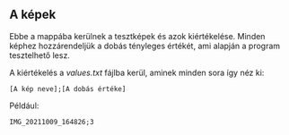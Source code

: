 ## A képek

Ebbe a mappába kerülnek a tesztképek és azok kiértékelése. Minden képhez hozzárendeljük a 
dobás tényleges értékét, ami alapján a program tesztelhető lesz.

A kiértékelés a *values.txt* fájlba kerül, aminek minden sora így néz ki:

```
[A kép neve];[A dobás értéke]
```

Például:

```
IMG_20211009_164826;3
```
